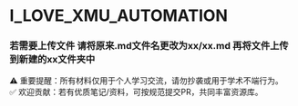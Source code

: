 # I_LOVE_XMU_AUTOMATION

### 若需要上传文件 请将原来.md文件名更改为xx/xx.md 再将文件上传到新建的xx文件夹中

⚠️ 重要提醒：所有材料仅用于个人学习交流，请勿抄袭或用于学术不端行为。  
✅ 欢迎贡献：若有优质笔记/资料，可按规范提交PR，共同丰富资源库。
